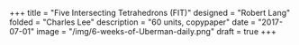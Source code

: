 +++
title = "Five Intersecting Tetrahedrons (FIT)"
designed = "Robert Lang"
folded = "Charles Lee"
description = "60 units, copypaper"
date = "2017-07-01"
image = "/img/6-weeks-of-Uberman-daily.png"
draft = true
+++